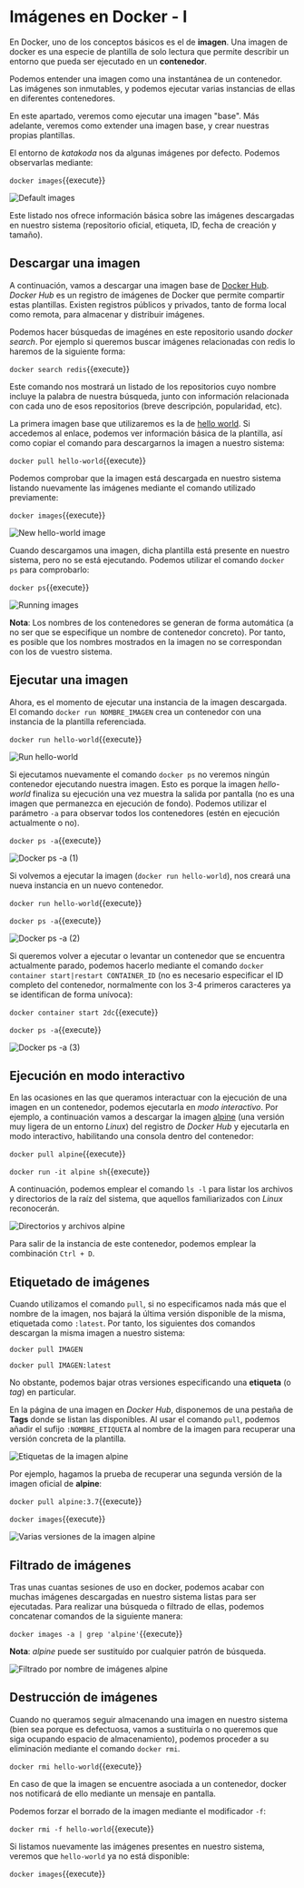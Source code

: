 # Imágenes en Docker - I

En Docker, uno de los conceptos básicos es el de **imagen**. Una imagen de docker es una especie de plantilla de solo lectura que permite describir un entorno que pueda ser ejecutado en un **contenedor**.

Podemos entender una imagen como una instantánea de un contenedor. Las imágenes son inmutables, y podemos ejecutar varias instancias de ellas en diferentes contenedores.

En este apartado, veremos como ejecutar una imagen "base". Más adelante, veremos como extender una imagen base, y crear nuestras propias plantillas.

El entorno de *katakoda* nos da algunas imágenes por defecto. Podemos observarlas mediante:

`docker images`{{execute}}

![Default images](./assets/default_images.png)

Este listado nos ofrece información básica sobre las imágenes descargadas en nuestro sistema (repositorio oficial, etiqueta, ID, fecha de creación y tamaño).


## Descargar una imagen

A continuación, vamos a descargar una imagen base de [Docker Hub](https://hub.docker.com/). *Docker Hub* es un registro de imágenes de Docker que permite compartir estas plantillas. Existen registros públicos y privados, tanto de forma local como remota, para almacenar y distribuir imágenes.

Podemos hacer búsquedas de imagénes en este repositorio usando *docker search*. Por ejemplo si queremos buscar imágenes relacionadas con redis lo haremos de la siguiente forma:

`docker search redis`{{execute}}

Este comando nos mostrará un listado de los repositorios cuyo nombre incluye la palabra de nuestra búsqueda, junto con información relacionada con cada uno de esos repositorios (breve descripción, popularidad, etc).

La primera imagen base que utilizaremos es la de [hello world](https://hub.docker.com/_/hello-world). Si accedemos al enlace, podemos ver información básica de la plantilla, así como copiar el comando para descargarnos la imagen a nuestro sistema:

`docker pull hello-world`{{execute}}

Podemos comprobar que la imagen está descargada en nuestro sistema listando nuevamente las imágenes mediante el comando utilizado previamente:

`docker images`{{execute}}

![New hello-world image](./assets/hello-world_image.png)

Cuando descargamos una imagen, dicha plantilla está presente en nuestro sistema, pero no se está ejecutando. Podemos utilizar el comando `docker ps` para comprobarlo:

`docker ps`{{execute}}

![Running images](./assets/docker_ps.png)

**Nota**: Los nombres de los contenedores se generan de forma automática (a no ser que se especifique un nombre de contenedor concreto). Por tanto, es posible que los nombres mostrados en la imagen no se correspondan con los de vuestro sistema.


## Ejecutar una imagen

Ahora, es el momento de ejecutar una instancia de la imagen descargada. El comando `docker run NOMBRE_IMAGEN` crea un contenedor con una instancia de la plantilla referenciada.

`docker run hello-world`{{execute}}

![Run hello-world](./assets/docker_run_hello-world.png)

Si ejecutamos nuevamente el comando `docker ps` no veremos ningún contenedor ejecutando nuestra imagen. Esto es porque la imagen *hello-world* finaliza su ejecución una vez muestra la salida por pantalla (no es una imagen que permanezca en ejecución de fondo). Podemos utilizar el parámetro `-a` para observar todos los contenedores (estén en ejecución actualmente o no).

`docker ps -a`{{execute}}

![Docker ps -a (1)](./assets/docker_ps_-a_1.png)

Si volvemos a ejecutar la imagen (`docker run hello-world`), nos creará una nueva instancia en un nuevo contenedor.

`docker run hello-world`{{execute}}

`docker ps -a`{{execute}}

![Docker ps -a (2)](./assets/docker_ps_-a_2.png)

Si queremos volver a ejecutar o levantar un contenedor que se encuentra actualmente parado, podemos hacerlo mediante el comando `docker container start|restart CONTAINER_ID` (no es necesario especificar el ID completo del contenedor, normalmente con los 3-4 primeros caracteres ya se identifican de forma unívoca):

`docker container start 2dc`{{execute}}

`docker ps -a`{{execute}}

![Docker ps -a (3)](./assets/docker_ps_-a_3.png)


## Ejecución en modo interactivo

En las ocasiones en las que queramos interactuar con la ejecución de una imagen en un contenedor, podemos ejecutarla en *modo interactivo*. Por ejemplo, a continuación vamos a descargar la imagen [alpine](https://hub.docker.com/_/alpine) (una versión muy ligera de un entorno *Linux*) del registro de *Docker Hub* y ejecutarla en modo interactivo, habilitando una consola dentro del contenedor:

`docker pull alpine`{{execute}}

`docker run -it alpine sh`{{execute}}

A continuación, podemos emplear el comando `ls -l` para listar los archivos y directorios de la raíz del sistema, que aquellos familiarizados con *Linux* reconocerán.

![Directorios y archivos *alpine*](./assets/alpine_ls-l.png)

Para salir de la instancia de este contenedor, podemos emplear la combinación `Ctrl + D`.


## Etiquetado de imágenes

Cuando utilizamos el comando `pull`, si no especificamos nada más que el nombre de la imagen, nos bajará la última versión disponible de la misma, etiquetada como `:latest`. Por tanto, los siguientes dos comandos descargan la misma imagen a nuestro sistema:

`docker pull IMAGEN`

`docker pull IMAGEN:latest`

No obstante, podemos bajar otras versiones especificando una **etiqueta** (o *tag*) en particular.

En la página de una imagen en *Docker Hub*, disponemos de una pestaña de **Tags** donde se listan las disponibles. Al usar el comando `pull`, podemos añadir el sufijo `:NOMBRE_ETIQUETA` al nombre de la imagen para recuperar una versión concreta de la plantilla.

![Etiquetas de la imagen *alpine*](./assets/alpine_tags.png)

Por ejemplo, hagamos la prueba de recuperar una segunda versión de la imagen oficial de **alpine**:

`docker pull alpine:3.7`{{execute}}

`docker images`{{execute}}

![Varias versiones de la imagen *alpine*](./assets/alpine_images.png)


## Filtrado de imágenes

Tras unas cuantas sesiones de uso en docker, podemos acabar con muchas imágenes descargadas en nuestro sistema listas para ser ejecutadas. Para realizar una búsqueda o filtrado de ellas, podemos concatenar comandos de la siguiente manera:

`docker images -a | grep 'alpine'`{{execute}}

**Nota**: *alpine* puede ser sustituído por cualquier patrón de búsqueda.

![Filtrado por nombre de imágenes *alpine*](./assets/alpine_grep.png)


## Destrucción de imágenes

Cuando no queramos seguir almacenando una imagen en nuestro sistema (bien sea porque es defectuosa, vamos a sustituirla o no queremos que siga ocupando espacio de almacenamiento), podemos proceder a su eliminación mediante el comando `docker rmi`.

`docker rmi hello-world`{{execute}}

En caso de que la imagen se encuentre asociada a un contenedor, docker nos notificará de ello mediante un mensaje en pantalla.

Podemos forzar el borrado de la imagen mediante el modificador `-f`:

`docker rmi -f hello-world`{{execute}}

Si listamos nuevamente las imágenes presentes en nuestro sistema, veremos que `hello-world` ya no está disponible:

`docker images`{{execute}}
